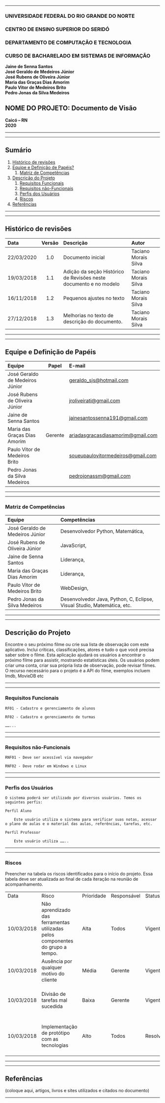 
*********

### **UNIVERSIDADE FEDERAL DO RIO GRANDE DO NORTE**

### **CENTRO DE ENSINO SUPERIOR DO SERIDÓ**

### **DEPARTAMENTO DE COMPUTAÇÃO E TECNOLOGIA**

### **CURSO DE BACHARELADO EM SISTEMAS DE INFORMAÇÃO**

**Jaine de Senna Santos**  
**José Geraldo de Medeiros Júnior**  
**José Rubens de Oliveira Júnior**  
**Maria das Graças Dias Amorim**  
**Paulo Vitor de Medeiros Brito**  
**Pedro Jonas da Silva Medeiros**  

## **NOME DO PROJETO: Documento de Visão**

**Caicó – RN**  
**2020**  

*********

*********

## Sumário

1. [Histórico de revisões](#revisoes)
2. [Equipe e Definição de Papéis?](#equipe)
    1. [Matriz de Competências](#competencias)
3. [Descrição do Projeto](#projeto)
    1. [Requisitos Funcionais](#rf)
    2. [Requisitos não-Funcionais](#rnf)
    3. [Perfis dos Usuários](#usuarios)
    4. [Riscos](#riscos)
4. [Referências](referencias)

*********

*********

<div id='revisoes'/> 

## Histórico de revisões

| Data | Versão | Descrição | Autor|
| :--- | :----: | :-------- | :--- |
22/03/2020 | 1.0 | Documento inicial | Taciano Morais Silva
19/03/2018 | 1.1 | Adição da seção Histórico de Revisões neste documento e no modelo | Taciano Morais Silva
16/11/2018 | 1.2 | Pequenos ajustes no texto | Taciano Morais Silva
27/12/2018 | 1.3 | Melhorias no texto de descrição do documento. | Taciano Morais Silva

*********

*********

<div id='equipe'/> 

## Equipe e Definição de Papéis

| Equipe | Papel | E-mail|
| :----- | :---: | :---- |
José Geraldo de Medeiros Júnior |  | geraldo_sjs@hotmail.com
José Rubens de Oliveira Júnior |  | jroliveirati@gmail.com
Jaine de Senna Santos |  | jainesantossenna191@gmail.com
Maria das Graças Dias Amorim | Gerente | ariadasgracasdiasamorim@gmail.com
Paulo Vitor de Medeiros Brito |  | soueupaulovitormedeiros@gmail.com
Pedro Jonas da Silva Medeiros |  | pedrojonassm@gmail.com

*********

*********

<div id='competencias'/>

### Matriz de Competências

| Equipe | Competências |
| :----- | :----------- |
José Geraldo de Medeiros Júnior | Desenvolvedor Python, Matemática,
José Rubens de Oliveira Júnior | JavaScript,
Jaine de Senna Santos | Liderança,
Maria das Graças Dias Amorim | Liderança,
Paulo Vitor de Medeiros Brito | WebDesign,
Pedro Jonas da Silva Medeiros | Desenvolvedor Java, Python, C, Eclipse, Visual Studio, Matemática, etc.

*********

*********

<div id='projeto'/>

## Descrição do Projeto

Encontre o seu próximo filme ou crie sua lista de observação com este aplicativo. Inclui críticas, classificações, atores e tudo o que você precisa saber sobre o filme. Esta aplicação ajudará os usuários a encontrar o próximo filme para assistir, mostrando estatísticas úteis. Os usuários podem criar uma conta, criar sua própria lista de observação, pode revisar filmes.  
O recurso necessário para o projeto é a API do filme, exemplos incluem Imdb, MovieDB etc

*********

*********

<div id='rf'/>

### 	Requisitos Funcionais

	RF01 - Cadastro e gerenciamento de alunos

	RF02 - Cadastro e gerenciamento de turmas

	……...

*********

*********

<div id='rnf'/>

### 	Requisitos não-Funcionais

	RNF01 - Deve ser acessível via navegador

	RNF02 - Deve rodar em Windows e Linux

*********

*********

<div id='usuarios'/>

### 	Perfis dos Usuários

	O sistema poderá ser utilizado por diversos usuários. Temos os seguintes perfis:

	Perfil Aluno

		Este usuário utiliza o sistema para verificar suas notas, acessar o plano de aulas e o material das aulas, referências, tarefas, etc.

	Perfil Professor

		Este usuário utiliza ……..

*********

*********

<div id='riscos'/>

### Riscos

Preencher na tabela os riscos identificados para o início do projeto. Essa tabela deve ser atualizada ao final de cada iteração na reunião de acompanhamento.



<table>
  <tr>
   <td>Data
   </td>
   <td>Risco
   </td>
   <td>Prioridade
   </td>
   <td>Responsável
   </td>
   <td>Status
   </td>
   <td>Providência/Solução
   </td>
  </tr>
  <tr>
   <td>10/03/2018
   </td>
   <td>Não aprendizado das ferramentas utilizadas pelos componentes do grupo a tempo. 
   </td>
   <td>Alta
   </td>
   <td>Todos
   </td>
   <td>Vigente
   </td>
   <td>Reforçar estudos sobre as ferramentas e aulas com a integrante que conhece a ferramenta
   </td>
  </tr>
  <tr>
   <td>10/03/2018
   </td>
   <td>Ausência por qualquer motivo do cliente
   </td>
   <td>Média
   </td>
   <td>Gerente
   </td>
   <td>Vigente
   </td>
   <td>Planejar o cronograma tendo em base a agenda do cliente
   </td>
  </tr>
  <tr>
   <td>10/03/2018
   </td>
   <td>Divisão de tarefas mal sucedida
   </td>
   <td>Baixa
   </td>
   <td>Gerente
   </td>
   <td>Vigente
   </td>
   <td>Acompanhar de perto o desenvolvimento de cada membro da equipe
   </td>
  </tr>
  <tr>
   <td>10/03/2018
   </td>
   <td>Implementação de protótipo com as tecnologias
   </td>
   <td>Alto
   </td>
   <td>Todos
   </td>
   <td>Resolvido
   </td>
   <td>Encontrar tutorial com a maioria da tecnologia e implementar um caso base do sistema.
   </td>
  </tr>
</table>

*********

*********

<div id='referencias'/> 

## Referências

(coloque aqui, artigos, livros e sites utilizados e citados no documento)

*********